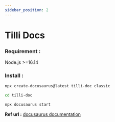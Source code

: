```yaml
---
sidebar_position: 2
---
```


# Tilli Docs

### Requirement : 
Node.js >=16.14

### Install : 
```bash
npx create-docusaurus@latest tilli-doc classic

cd tilli-doc

npx docusaurus start

```
**Ref url :**  [docusaurus documentation](https://docusaurus.io/docs) 


